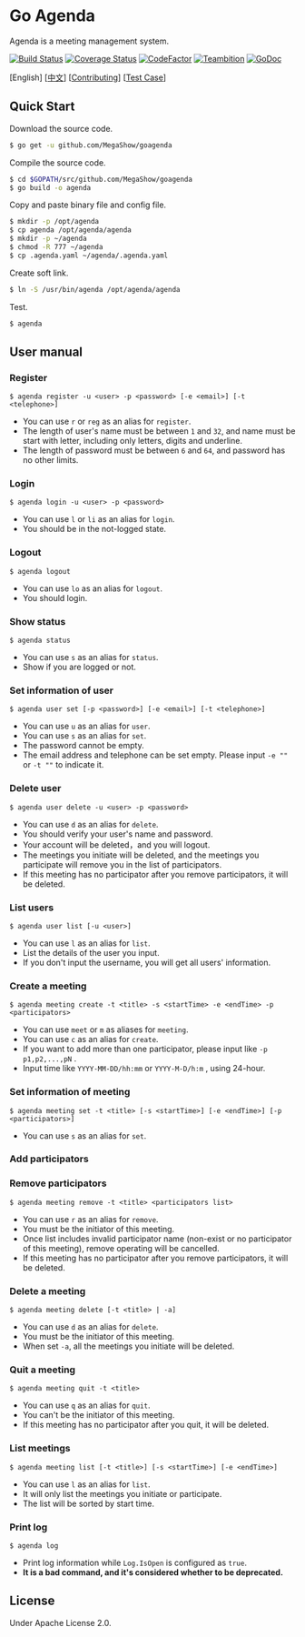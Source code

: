 # Go Agenda

Agenda is a meeting management system.

[![Build Status](https://travis-ci.org/MegaShow/goagenda.svg?branch=master)](https://travis-ci.org/MegaShow/goagenda)
[![Coverage Status](https://coveralls.io/repos/github/MegaShow/goagenda/badge.svg)](https://coveralls.io/github/MegaShow/goagenda)
[![CodeFactor](https://www.codefactor.io/repository/github/megashow/goagenda/badge)](https://www.codefactor.io/repository/github/megashow/goagenda)
[![Teambition](https://img.shields.io/badge/teambition-tasks-ff69b4.svg)](https://www.teambition.com/project/5bc6ffbaf10ae90018184bd0/)
[![GoDoc](https://godoc.org/github.com/MegaShow/goagenda?status.svg)](https://godoc.org/github.com/MegaShow/goagenda)

\[English\]  \[[中文](README_zh.md)\]  \[[Contributing](CONTRIBUTING.md)\] \[[Test Case](test/TEST_CASE.md)\]

## Quick Start

Download the source code.

```sh
$ go get -u github.com/MegaShow/goagenda
```

Compile the source code.

```sh
$ cd $GOPATH/src/github.com/MegaShow/goagenda
$ go build -o agenda
```

Copy and paste binary file and config file.

```sh
$ mkdir -p /opt/agenda
$ cp agenda /opt/agenda/agenda
$ mkdir -p ~/agenda
$ chmod -R 777 ~/agenda
$ cp .agenda.yaml ~/agenda/.agenda.yaml
```

Create soft link.

```sh
$ ln -S /usr/bin/agenda /opt/agenda/agenda
```

Test.

```sh
$ agenda
```

## User manual

### Register

```
$ agenda register -u <user> -p <password> [-e <email>] [-t <telephone>]
```

* You can use `r`  or `reg` as an alias for `register`.
* The length of user's name must be between `1` and `32`, and name must be start with letter, including only letters, digits and underline.
* The length of password must be between `6` and `64`, and password has no other limits.

### Login

```
$ agenda login -u <user> -p <password>
```

* You can use `l` or `li` as an alias for `login`.
* You should be in the not-logged state. 

### Logout

```
$ agenda logout
```

* You can use `lo` as an alias for `logout`.
* You should login.

### Show status

```
$ agenda status
```

* You can use `s` as an alias for `status`.
* Show if you are logged or not.

### Set information of user

```
$ agenda user set [-p <password>] [-e <email>] [-t <telephone>]
```

- You can use `u` as an alias for `user`.
- You can use `s` as an alias for `set`.
- The password cannot be empty.
- The email address and telephone can be set empty. Please input  `-e ""` or `-t ""` to indicate it.

### Delete user

```
$ agenda user delete -u <user> -p <password>
```

- You can use `d` as an alias for `delete`.
- You should verify your user's name and password.
- Your account will be deleted，and you will logout.
- The meetings you initiate will be deleted, and the meetings you participate will remove you in the list of participators.
- If this meeting has no participator after you remove participators, it will be deleted.

### List users

```
$ agenda user list [-u <user>]
```

 - You can use `l` as an alias for `list`.
 - List the details of the user you input.
 - If you don't input the username, you will get all users' information.

### Create a meeting

```
$ agenda meeting create -t <title> -s <startTime> -e <endTime> -p <participators> 
```

- You can use `meet` or `m` as aliases for `meeting`.
- You can use `c` as an alias for `create`.
- If you want to add more than one participator, please input like `-p p1,p2,...,pN` .
- Input time like `YYYY-MM-DD/hh:mm` or `YYYY-M-D/h:m` , using 24-hour.

### Set information of meeting

```
$ agenda meeting set -t <title> [-s <startTime>] [-e <endTime>] [-p <participators>]
```

- You can use `s` as an alias for `set`.

### Add participators

### Remove participators

```
$ agenda meeting remove -t <title> <participators list>
```

* You can use `r` as an alias for `remove`.
* You must be the initiator of this meeting.
* Once list includes invalid participator name (non-exist or no participator of this meeting), remove operating will be cancelled.
* If this meeting has no participator after you remove participators, it will be deleted.

### Delete a meeting

```
$ agenda meeting delete [-t <title> | -a]
```

* You can use `d` as an alias for `delete`.
* You must be the initiator of this meeting.
* When set `-a`, all the meetings you initiate will be deleted.

### Quit a meeting

```
$ agenda meeting quit -t <title>
```

* You can use `q` as an alias for `quit`.
* You can't be the initiator of this meeting.
* If this meeting has no participator after you quit, it will be deleted.

### List meetings

```
$ agenda meeting list [-t <title>] [-s <startTime>] [-e <endTime>]
```

* You can use `l` as an alias for `list`.
* It will only list the meetings you initiate or participate.
* The list will be sorted by start time.

### Print log

```
$ agenda log
```

* Print log information while `Log.IsOpen` is configured as `true`.
* **It is a bad command, and it's considered whether to be deprecated.**

## License

Under Apache License 2.0.

